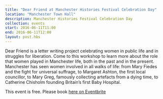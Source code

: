 ```yaml
---
title: "Dear Friend at Manchester Histories Festival Celebration Day"
location: "Manchester Town Hall"
description: Manchester Histories Festival Celebration Day
collection: events
start: 2016-06-11T11:00
end: 2016-06-11T12:00
layout: post.hbs
---
```

Dear Friend is a letter writing project celebrating women in public life and in struggles for liberation. Come to this workshop to learn more about the role that women played in Manchester life, both in the past and in the present. Manchester has seen women involved in all walks of life: from Mary Fiedes and the fight for universal suffrage, to Margaret Ashton, the first local councillor, to Mary Greg, famously collecting artefacts from a dying time, to Catherine Chisholm founding Britain’s first Baby Hospital. 

This event is free. Please book [here on Eventbrite](http://dear-friend-celebration-day.eventbrite.co.uk/?s=65519162)
